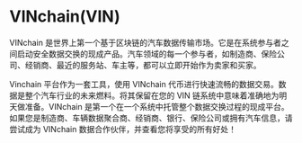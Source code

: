 # 

# VINchain(VIN)

VINchain 是世界上第一个基于区块链的汽车数据传输市场。它是在系统参与者之间启动安全数据交换的现成产品。汽车领域的每一个参与者，如制造商、保险公司、经销商、最近的服务站、车主等，都可以立即开始作为卖家和买家。

Vinchain 平台作为一套工具，使用 VINchain 代币进行快速流畅的数据交易。数据是整个汽车行业的未来燃料。将其保留在您的 VIN 链系统中意味着准确地为明天做准备。VINchain 是第一个在一个系统中托管整个数据交换过程的现成平台。如果您是制造商、车辆数据聚合商、经销商、银行、保险公司或拥有汽车信息，请尝试成为 VINchain 数据合作伙伴，并查看您将享受的所有好处！

